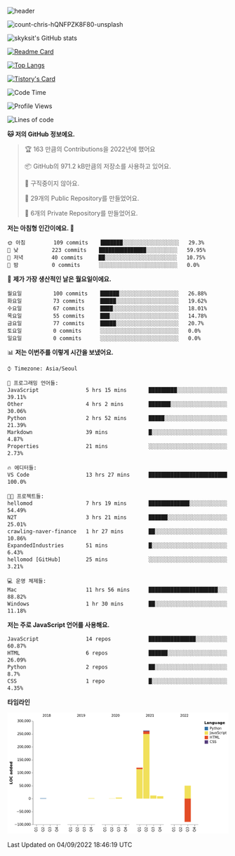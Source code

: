 <!-- Header -->
![header](https://capsule-render.vercel.app/api?type=waving&color=auto&text=Hi%20there👋&textBg=true&animation=twinkling&fontSize=40)

<!-- title image -->
![count-chris-hQNFPZK8F80-unsplash](https://user-images.githubusercontent.com/20593462/186829883-69329c21-f07c-49b2-a545-bfd851b7c943.jpg)

<!-- github stats -->
![skyksit's GitHub stats](https://github-readme-stats.vercel.app/api?username=skyksit&show_icons=true&theme=radical)

[![Readme Card](https://github-readme-stats.vercel.app/api/pin/?username=skyksit&repo=react-native-todo-app-tdd&theme=radical)](https://github.com/skyksit/react-native-todo-app-tdd)

[![Top Langs](https://github-readme-stats.vercel.app/api/top-langs/?username=skyksit&layout=compact&theme=radical)](https://github.com/skyksit/)

[![Tistory's Card](https://github-readme-tistory-card.vercel.app/api/badge?name=skyksit&theme=kakao)](https://github.com/skyksit/)

<!--START_SECTION:waka-->
![Code Time](http://img.shields.io/badge/Code%20Time-0%20secs-blue)

![Profile Views](http://img.shields.io/badge/Profile%20Views-86-blue)

![Lines of code](https://img.shields.io/badge/%EC%A0%80%EB%8A%94%20%EC%97%AC%ED%83%9C%EA%B9%8C%EC%A7%80%20-371%20Thousand%20%EC%A4%84%EC%9D%98%20%EC%BD%94%EB%93%9C%EB%A5%BC%20%EC%9E%91%EC%84%B1%ED%96%88%EC%96%B4%EC%9A%94.-blue)

**🐱 저의 GitHub 정보에요.** 

> 🏆 163 만큼의 Contributions을 2022년에 했어요
 > 
> 📦 GitHub의 971.2 kB만큼의 저장소를 사용하고 있어요. 
 > 
> 🚫 구직중이지 않아요.
 > 
> 📜 29개의 Public Repository를 만들었어요. 
 > 
> 🔑 6개의 Private Repository를 만들었어요.  
 > 
**저는 아침형 인간이에요. 🐤** 

```text
🌞 아침         109 commits    ███████░░░░░░░░░░░░░░░░░░   29.3% 
🌆 낮　         223 commits    ███████████████░░░░░░░░░░   59.95% 
🌃 저녁         40 commits     ██░░░░░░░░░░░░░░░░░░░░░░░   10.75% 
🌙 밤　         0 commits      ░░░░░░░░░░░░░░░░░░░░░░░░░   0.0%

```
📅 **제가 가장 생산적인 날은 월요일이에요.** 

```text
월요일          100 commits    ██████░░░░░░░░░░░░░░░░░░░   26.88% 
화요일          73 commits     █████░░░░░░░░░░░░░░░░░░░░   19.62% 
수요일          67 commits     ████░░░░░░░░░░░░░░░░░░░░░   18.01% 
목요일          55 commits     ███░░░░░░░░░░░░░░░░░░░░░░   14.78% 
금요일          77 commits     █████░░░░░░░░░░░░░░░░░░░░   20.7% 
토요일          0 commits      ░░░░░░░░░░░░░░░░░░░░░░░░░   0.0% 
일요일          0 commits      ░░░░░░░░░░░░░░░░░░░░░░░░░   0.0%

```


📊 **저는 이번주를 이렇게 시간을 보냈어요.** 

```text
⌚︎ Timezone: Asia/Seoul

💬 프로그래밍 언어들: 
JavaScript               5 hrs 15 mins       █████████░░░░░░░░░░░░░░░░   39.11% 
Other                    4 hrs 2 mins        ███████░░░░░░░░░░░░░░░░░░   30.06% 
Python                   2 hrs 52 mins       █████░░░░░░░░░░░░░░░░░░░░   21.39% 
Markdown                 39 mins             █░░░░░░░░░░░░░░░░░░░░░░░░   4.87% 
Properties               21 mins             ░░░░░░░░░░░░░░░░░░░░░░░░░   2.73%

🔥 에디터들: 
VS Code                  13 hrs 27 mins      █████████████████████████   100.0%

🐱‍💻 프로젝트들: 
hellomod                 7 hrs 19 mins       █████████████░░░░░░░░░░░░   54.49% 
N2T                      3 hrs 21 mins       ██████░░░░░░░░░░░░░░░░░░░   25.01% 
crawling-naver-finance   1 hr 27 mins        ██░░░░░░░░░░░░░░░░░░░░░░░   10.86% 
ExpandedIndustries       51 mins             █░░░░░░░░░░░░░░░░░░░░░░░░   6.43% 
hellomod [GitHub]        25 mins             ░░░░░░░░░░░░░░░░░░░░░░░░░   3.21%

💻 운영 체제들: 
Mac                      11 hrs 56 mins      ██████████████████████░░░   88.82% 
Windows                  1 hr 30 mins        ██░░░░░░░░░░░░░░░░░░░░░░░   11.18%

```

**저는 주로 JavaScript 언어를 사용해요.** 

```text
JavaScript               14 repos            ███████████████░░░░░░░░░░   60.87% 
HTML                     6 repos             ██████░░░░░░░░░░░░░░░░░░░   26.09% 
Python                   2 repos             ██░░░░░░░░░░░░░░░░░░░░░░░   8.7% 
CSS                      1 repo              █░░░░░░░░░░░░░░░░░░░░░░░░   4.35%

```


**타임라인**

![Chart not found](https://raw.githubusercontent.com/skyksit/skyksit/main/charts/bar_graph.png) 


 Last Updated on 04/09/2022 18:46:19 UTC
<!--END_SECTION:waka-->

<!--
**skyksit/skyksit** is a ✨ _special_ ✨ repository because its `README.md` (this file) appears on your GitHub profile.

Here are some ideas to get you started:

- 🔭 I’m currently working on ...
- 🌱 I’m currently learning ...
- 👯 I’m looking to collaborate on ...
- 🤔 I’m looking for help with ...
- 💬 Ask me about ...
- 📫 How to reach me: ...
- 😄 Pronouns: ...
- ⚡ Fun fact: ...
-->
